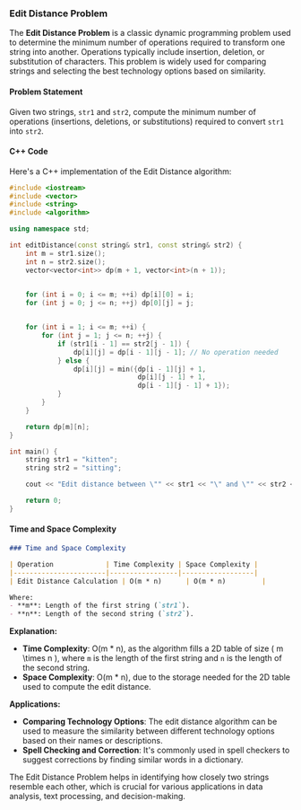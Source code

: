 ### Edit Distance Problem

The **Edit Distance Problem** is a classic dynamic programming problem used to determine the minimum number of operations required to transform one string into another. Operations typically include insertion, deletion, or substitution of characters. This problem is widely used for comparing strings and selecting the best technology options based on similarity.

#### Problem Statement

Given two strings, `str1` and `str2`, compute the minimum number of operations (insertions, deletions, or substitutions) required to convert `str1` into `str2`.

#### C++ Code

Here's a C++ implementation of the Edit Distance algorithm:

```cpp
#include <iostream>
#include <vector>
#include <string>
#include <algorithm>

using namespace std;

int editDistance(const string& str1, const string& str2) {
    int m = str1.size();
    int n = str2.size();
    vector<vector<int>> dp(m + 1, vector<int>(n + 1));

  
    for (int i = 0; i <= m; ++i) dp[i][0] = i;
    for (int j = 0; j <= n; ++j) dp[0][j] = j;


    for (int i = 1; i <= m; ++i) {
        for (int j = 1; j <= n; ++j) {
            if (str1[i - 1] == str2[j - 1]) {
                dp[i][j] = dp[i - 1][j - 1]; // No operation needed
            } else {
                dp[i][j] = min({dp[i - 1][j] + 1, 
                                dp[i][j - 1] + 1,  
                                dp[i - 1][j - 1] + 1}); 
            }
        }
    }

    return dp[m][n];
}

int main() {
    string str1 = "kitten";
    string str2 = "sitting";

    cout << "Edit distance between \"" << str1 << "\" and \"" << str2 << "\" is " << editDistance(str1, str2) << endl;

    return 0;
}
```

#### Time and Space Complexity

```markdown
### Time and Space Complexity

| Operation             | Time Complexity | Space Complexity |
|-----------------------|-----------------|------------------|
| Edit Distance Calculation | O(m * n)      | O(m * n)         |

Where:
- **m**: Length of the first string (`str1`).
- **n**: Length of the second string (`str2`).

```

**Explanation:**
- **Time Complexity**: O(m * n), as the algorithm fills a 2D table of size \( m \times n \), where `m` is the length of the first string and `n` is the length of the second string.
- **Space Complexity**: O(m * n), due to the storage needed for the 2D table used to compute the edit distance.

**Applications:**
- **Comparing Technology Options**: The edit distance algorithm can be used to measure the similarity between different technology options based on their names or descriptions.
- **Spell Checking and Correction**: It's commonly used in spell checkers to suggest corrections by finding similar words in a dictionary.

The Edit Distance Problem helps in identifying how closely two strings resemble each other, which is crucial for various applications in data analysis, text processing, and decision-making.
